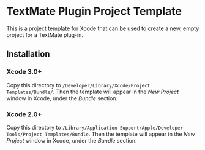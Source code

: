 # TextMate Plugin Project Template

This is a project template for Xcode that can be used to create a new, empty project for a TextMate plug-in.

## Installation

### Xcode 3.0+

Copy this directory to `/Developer/Library/Xcode/Project Templates/Bundle/`. Then the template will appear in the _New Project_ window in Xcode, under the _Bundle_ section.


### Xcode 2.0+

Copy this directory to `/Library/Application Support/Apple/Developer Tools/Project Templates/Bundle`. Then the template will appear in the _New Project_ window in Xcode, under the _Bundle_ section.


